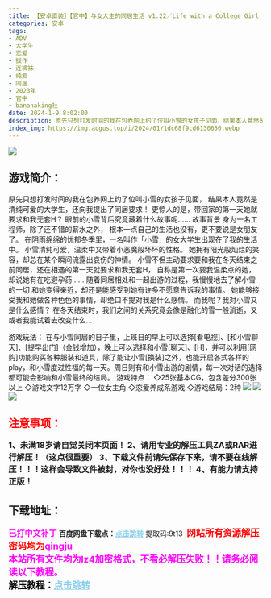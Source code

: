 ```yaml
---
title: 【安卓直装】【官中】与女大生的同居生活 v1.22／Life with a College Girl v1.22
categories: 安卓
tags:
- ADV
- 大学生
- 恋爱
- 拔作
- 连裤袜
- 纯爱
- 同居
- 2023年
- 官中
- bananaking社
date: 2024-1-9 8:02:00
description: 原先只想打发时间的我在包养网上约了位叫小雪的女孩子见面，结果本人竟然是清纯可爱的大学生，还向我提出了同居要求！更惊人的是，带回家的第一天她就要求和我无套H？眼前的小雪背后究竟藏着什么故事呢……
index_img: https://img.acgus.top/i/2024/01/1dc68f9cd6130650.webp
---
```

![](https://img.acgus.top/i/2024/01/1dc68f9cd6130650.webp)
## 游戏简介：
原先只想打发时间的我在包养网上约了位叫小雪的女孩子见面，
结果本人竟然是清纯可爱的大学生，还向我提出了同居要求！
更惊人的是，带回家的第一天她就要求和我无套H？
眼前的小雪背后究竟藏着什么故事呢……
故事背景
身为一名工程师，除了还不错的薪水之外，
根本一点自己的生活也没有，更不要说是女朋友了。
在阴雨绵绵的忧郁冬季里，一名叫作「小雪」的女大学生出现在了我的生活中。
小雪清纯可爱，温柔中又带着小恶魔般坏坏的性格。
她拥有阳光般灿烂的笑容，却总在某个瞬间流露出哀伤的神情。
小雪不但主动要求要和我在冬天结束之前同居，还在相遇的第一天就要求和我无套H，
自称是第一次要我温柔点的她，却说她有在吃避孕药……
随着同居相处和一起出游的过程，我慢慢地去了解小雪的一切
和她变得亲近，却还是能感受到她有许多不愿意告诉我的事情。
她能够接受我和她做各种色色的事情，却绝口不提对我是什么感情。
而我呢？我对小雪又是什么感情？
在冬天结束时，我们之间的关系究竟会像是融化的雪一般消逝，又或者我能试着去改变什么…

游戏玩法：
在与小雪同居的日子里，上班日的早上可以选择[看电视]、[和小雪聊天]、[提早出门]（金钱增加），晚上可以选择和小雪[聊天]、[H]，并可以利用[网购]功能购买各种服装和道具，除了能让小雪[换装]之外，也能开启各式各样的play，和小雪度过性福的每一天。周日则有和小雪出游的剧情，每一次对话的选择都可能会影响和小雪最终的结局。
游戏特点：
◇25张基本CG，包含差分300张以上
◇游戏文字12万字
◇一位女主角
◇恋爱养成系游戏
◇游戏结局：2种
![](https://img.acgus.top/i/2024/01/01b71d9cfe130659.webp)
![](https://img.acgus.top/i/2024/01/5e2f84144f130656.webp)
![](https://img.acgus.top/i/2024/01/8c81f2d988130653.webp)





## <font color=#FF0000 >注意事项：</font>
<font size=3><b>1、未满18岁请自觉关闭本页面！
2、请用专业的解压工具ZA或RAR进行解压！（这点很重要）
3、下载文件前请先保存下来，请不要在线解压！！！这样会导致文件被封，对你也没好处！！！
4、有能力请支持正版！</b></font>

## 下载地址：
<font color=#FF00FF size=3><b>已打中文补丁</b></font>
<b>百度网盘下载点：</b><a href="https://pan.baidu.com/s/1fc7LkO-kl48kISMadLeMsg?pwd=9t13" style="color: #87CEEB;"><b>点击跳转</b></a> 提取码:9t13
<a style="padding: 0" href="https://post.qingju.org/AD/"><img style="max-width:100%" src="https://img.acgus.top/i/2024/07/478f689b8021d8d499ab43d21acf137a.gif" alt=""></a>
<b><font color=#FF0000 size=4>网站所有资源解压密码均为</b></font><b><font color=#FF00FF size=4>qingju</font><font color=#FF0000 ></font></b><br><b><font color=#FF00FF size=4>本站所有文件均为lz4加密格式，不看必解压失败！！请务必阅读以下教程。</b></font><br><b><font color=#000 size=4>解压教程：</b><a href="https://post.qingju.org/tutorial/000/" style="color: #87CEEB;"><b>点击跳转</b></a>